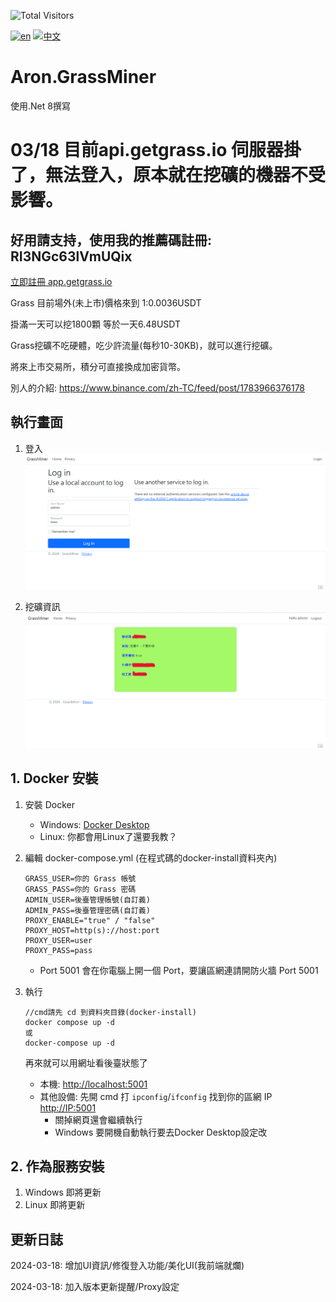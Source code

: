 ![Total Visitors](https://komarev.com/ghpvc/?username=aron-666miner&color=green)

[![en](https://img.shields.io/badge/lang-en-red.svg)](https://github.com/aron-666/Aron.GrassMiner/blob/master/Readme.en.md)
[![中文](https://img.shields.io/badge/lang-中文-blue.svg)](https://github.com/aron-666/Aron.GrassMiner)

# Aron.GrassMiner 
使用.Net 8撰寫

# 03/18 目前api.getgrass.io 伺服器掛了，無法登入，原本就在挖礦的機器不受影響。

## 好用請支持，使用我的推薦碼註冊: RI3NGc63lVmUQix
[立即註冊 app.getgrass.io](https://app.getgrass.io/register/?referralCode=RI3NGc63lVmUQix)

Grass 目前場外(未上市)價格來到 1:0.0036USDT

掛滿一天可以挖1800顆 等於一天6.48USDT

Grass挖礦不吃硬體，吃少許流量(每秒10-30KB)，就可以進行挖礦。

將來上市交易所，積分可直接換成加密貨幣。

別人的介紹: https://www.binance.com/zh-TC/feed/post/1783966376178

## 執行畫面
1. 登入
![image](https://github.com/aron-666/Aron.GrassMiner/blob/master/%E6%88%AA%E5%9C%96/%E5%BE%8C%E8%87%BA%E7%99%BB%E5%85%A5%E7%95%AB%E9%9D%A2.png?raw=true)

2. 挖礦資訊
![image](https://github.com/aron-666/Aron.GrassMiner/blob/master/%E6%88%AA%E5%9C%96/%E6%8C%96%E7%A4%A6%E7%95%AB%E9%9D%A2.png?raw=true)

## 1. Docker 安裝
1. 安裝 Docker
   - Windows: [Docker Desktop](https://www.docker.com/products/docker-desktop/)
   - Linux: 你都會用Linux了還要我教？


2. 編輯 docker-compose.yml (在程式碼的docker-install資料夾內)
   ```
   GRASS_USER=你的 Grass 帳號
   GRASS_PASS=你的 Grass 密碼
   ADMIN_USER=後臺管理帳號(自訂義)
   ADMIN_PASS=後臺管理密碼(自訂義)
   PROXY_ENABLE="true" / "false"
   PROXY_HOST=http(s)://host:port
   PROXY_USER=user
   PROXY_PASS=pass
   ```

   - Port 5001 會在你電腦上開一個 Port，要讓區網連請開防火牆 Port 5001

3. 執行
   ```
   //cmd請先 cd 到資料夾目錄(docker-install)
   docker compose up -d
   或
   docker-compose up -d
   ```
   再來就可以用網址看後臺狀態了

   - 本機: [http://localhost:5001](http://localhost:5001)
   - 其他設備: 先開 cmd 打 `ipconfig`/`ifconfig` 找到你的區網 IP [http://IP:5001](http://IP:5001)
     - 關掉網頁還會繼續執行
     - Windows 要開機自動執行要去Docker Desktop設定改

## 2. 作為服務安裝
1. Windows 即將更新
2. Linux 即將更新

## 更新日誌
2024-03-18: 增加UI資訊/修復登入功能/美化UI(我前端就爛)

2024-03-18: 加入版本更新提醒/Proxy設定
